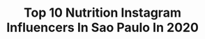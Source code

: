 ---
title: Top 10 Nutrition Instagram Influencers In Sao Paulo In 2020
description: >-
  Find top nutrition Instagram influencers in Sao Paulo in 2020. Most popular hashtags: #amor #blessed #motivation #love.
platform: Instagram
profiles:
  - username: "joaorocco"
    fullname: >-
      Joao Rocco
    location: "Brazil"
    followers: 16854
    engagement: 649
    commentsToLikes: 0.022852
    id: ck5hhceao7ich0i11c5ldcekj
    verified: false
    hashtags: "#ibirapuera, #orgulho, #medicina, #cardio"
  - username: "deiadealmeida"
    fullname: >-
      Andreia Almeida De Gino
    location: "Brazil"
    followers: 44438
    engagement: 38
    commentsToLikes: 0.394195
    id: ck0vvy562raqt0i19zf0mt6ff
    verified: false
    hashtags: "#stayathome, #nature, #smoothiebowl, #feliznatal"
  - username: "caamicavalcante"
    fullname: >-
      CAMILA
    location: "Brazil"
    followers: 15620
    engagement: 227
    commentsToLikes: 0.076466
    id: ck8td40do1s0r0j78a810u1t6
    verified: false
    hashtags: "#paraiso, #mulheres, #quarentreina, #negocios"
  - username: "danichavesrun"
    fullname: >-
      Daniel Chaves (No 🌳)
    location: "Brazil"
    followers: 19784
    engagement: 432
    commentsToLikes: 0.027331
    id: ck5q881fa4vwb0i11yd6nqito
    verified: false
    hashtags: "#disciplina, #ciclismo, #teambravo, #empatia"
  - username: "kilianhagen"
    fullname: >-
      Kilian Hagen
    location: "Brazil"
    followers: 17618
    engagement: 945
    commentsToLikes: 0.030053
    id: ck6u6mupkgj4w0j71p47jkofg
    verified: false
    hashtags: "#teamhagen"
  - username: "alessandradelduque"
    fullname: >-
      Alessandra Delduque
    location: "Brazil"
    followers: 26355
    engagement: 326
    commentsToLikes: 0.114151
    id: ck6u6wsczi63l0j71mq2m35ud
    verified: false
    hashtags: "#coisasboasacontecem, #harmonizacaofacial, #treinao, #tbt"
  - username: "carolwellnesspro"
    fullname: >-
      👸🏾CAROL CARDOSO WELLNESS🇧🇷
    location: "Brazil"
    followers: 93226
    engagement: 227
    commentsToLikes: 0.127229
    id: ck139bk4hkhme0i194d36dqik
    verified: false
    hashtags: "#bikini, #tumblr, #motivation, #semana"
  - username: "taticoelhotati"
    fullname: >-
      Tati Coelho
    location: "Brazil"
    followers: 15702
    engagement: 561
    commentsToLikes: 0.068958
    id: ckaov5qtk36as0i78peoq4gp0
    verified: false
    hashtags: "#blessed, #photoshoot, #waterfall, #inspiration"
  - username: "jotta.mike"
    fullname: >-
      Jônatas Guimarães
    location: "Brazil"
    followers: 107825
    engagement: 452
    commentsToLikes: 0.023966
    id: ckap7pai3kz2h0i78g6sgo95d
    verified: false
    hashtags: ""
  - username: "maripsaad"
    fullname: >-
      🌻 MARIANA SAAD
    location: "Brazil"
    followers: 15255
    engagement: 325
    commentsToLikes: 0.092814
    id: ckaov5sbo36ie0i784hkzihmm
    verified: false
    hashtags: "#flashbackfriday, #fbf, #crie, #inove"
---
